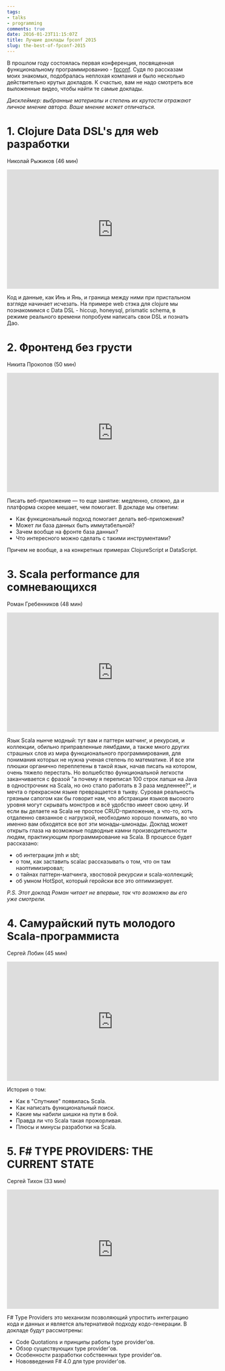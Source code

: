 ```yaml
---
tags:
- talks
- programming
comments: true
date: 2016-01-23T11:15:07Z
title: Лучшие доклады fpconf 2015
slug: the-best-of-fpconf-2015
---
```


В прошлом году состоялась первая конференция, посвященная функциональному
программированию - [fpconf](http://fpconf.ru/). Судя по рассказам моих
знакомых, подобралась неплохая компания и было несколько действительно крутых
докладов. К счастью, вам не надо смотреть все выложенные видео, чтобы найти те
самые доклады.

_Дисклеймер: выбранные материалы и степень их крутости отражают личное мнение
автора. Ваше мнение может отличаться._

<!--more-->

# 1. Clojure Data DSL's для web разработки

Николай Рыжиков (46 мин)

<iframe width="560" height="315" src="https://www.youtube.com/embed/urQ5o754TU4" frameborder="0" allowfullscreen></iframe>

Код и данные, как Инь и Янь, и граница между ними при пристальном взгляде начинает исчезать. На примере web стэка для clojure мы познакомимся c Data DSL - hiccup, honeysql, prismatic schema, в режиме реального времени попробуем написать свои DSL и познать Дао.

# 2. Фронтенд без грусти

Никита Прокопов (50 мин)

<iframe width="560" height="315" src="https://www.youtube.com/embed/cRWrrHPrk9g" frameborder="0" allowfullscreen></iframe>

Писать веб-приложение — то еще занятие: медленно, сложно, да и платформа скорее мешает, чем помогает. В докладе мы ответим:

- Как функциональный подход помогает делать веб-приложения?
- Может ли база данных быть иммутабельной?
- Зачем вообще на фронте база данных?
- Что интересного можно сделать с такими инструментами?

Причем не вообще, а на конкретных примерах ClojureScript и DataScript.

# 3. Scala performance для сомневающихся

Роман Гребенников (48 мин)

<iframe width="560" height="315" src="https://www.youtube.com/embed/__PLkxx6Yko" frameborder="0" allowfullscreen></iframe>

Язык Scala нынче модный: тут вам и паттерн матчинг, и рекурсия, и коллекции, обильно приправленные лямбдами, а также много других страшных слов из мира функционального программирования, для понимания которых не нужна ученая степень по математике. И все эти плюшки органично переплетены в такой язык, начав писать на котором, очень тяжело перестать.
Но волшебство функциональной легкости заканчивается с фразой "а почему я переписал 100 строк лапши на Java в однострочник на Scala, но оно стало работать в 3 раза медленнее?", и мечта о прекрасном языке превращается в тыкву. Суровая реальность грязным сапогом как бы говорит нам, что абстракции языков высокого уровня могут скрывать монстров и всё удобство имеет свою цену. И если вы делаете на Scala не простое CRUD-приложение, а что-то, хоть отдаленно связанное с нагрузкой, необходимо хорошо понимать, во что именно вам обходятся все вот эти монады-шмонады.
Доклад может открыть глаза на возможные подводные камни производительности людям, практикующим программирование на Scala. В процессе будет рассказано:

- об интеграции jmh и sbt;
- о том, как заставить scalac рассказывать о том, что он там наоптимизировал;
- о тайнах паттерн-матчинга, хвостовой рекурсии и scala-коллекций;
- об умном HotSpot, который геройски все это оптимизирует.

_P.S. Этот доклад Роман читает не впервые, так что возможно вы его уже смотрели._

# 4. Самурайский путь молодого Scala-программиста

Сергей Лобин (45 мин)

<iframe width="560" height="315" src="https://www.youtube.com/embed/Pu3D5GQ6UEg" frameborder="0" allowfullscreen></iframe>

История о том:

- Как в "Спутнике" появилась Scala.
- Как написать функциональный поиск.
- Какие мы набили шишки на пути в бой.
- Правда ли что Scala такая прожорливая.
- Плюсы и минусы разработки на Scala.

# 5. F# TYPE PROVIDERS: THE CURRENT STATE

Сергей Тихон (33 мин)

<iframe width="560" height="315" src="https://www.youtube.com/embed/gsrSoZQUV-A" frameborder="0" allowfullscreen></iframe>

F# Type Providers это механизм позволяющий упростить интеграцию кода и данных и является альтернативой подходу кодо-генерации. В докладе будут рассмотрены:

- Code Quotations и принципы работы type provider'ов.
- Обзор существующих type provider'ов.
- Особенности разработки собственных type provider'ов.
- Нововведения F# 4.0 для type provider'ов.
